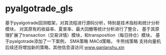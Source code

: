 # pyalgotrade_gls

基于pyalgotrade回测框架，对其流程进行源码分析，特别是技术指标和统计分析模块，
对其原有的收益率、夏普率、最大回撤等统计分析进行了整合，
基于其原理扩展了transaction（交易详情）模块，和transposition（每日持仓）模块，
基于pyalgotrade添加了一下案例，
SMA策略
MACd策略，
牛熊线策略
支持向量机
后续还将增加新的策略，其他信息请访问
www.ganlanshu.xin


